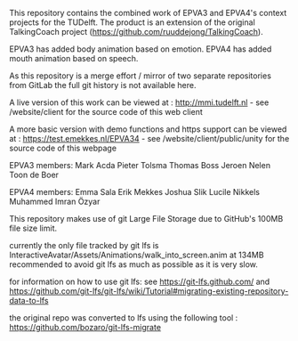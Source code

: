 This repository contains the combined work of EPVA3 and EPVA4's context projects for the TUDelft. 
The product is an extension of the original TalkingCoach project (https://github.com/ruuddejong/TalkingCoach).

EPVA3 has added body animation based on emotion.
EPVA4 has added mouth animation based on speech.

As this repository is a merge effort / mirror of two separate repositories from GitLab the full git history is not available here.

A live version of this work can be viewed at :
http://mmi.tudelft.nl - see /website/client for the source code of this web client

A more basic version with demo functions and https support can be viewed at :
https://test.emekkes.nl/EPVA34 - see /website/client/public/unity for the source code of this webpage

EPVA3 members:
Mark Acda
Pieter Tolsma
Thomas Boss
Jeroen Nelen
Toon de Boer

EPVA4 members:
Emma Sala
Erik Mekkes
Joshua Slik
Lucile Nikkels
Muhammed Imran Özyar

This repository makes use of git Large File Storage due to GitHub's 100MB file size limit.

currently the only file tracked by git lfs is InteractiveAvatar/Assets/Animations/walk_into_screen.anim at 134MB
recommended to avoid git lfs as much as possible as it is very slow.

for information on how to use git lfs:
see https://git-lfs.github.com/
and https://github.com/git-lfs/git-lfs/wiki/Tutorial#migrating-existing-repository-data-to-lfs

the original repo was converted to lfs using the following tool : https://github.com/bozaro/git-lfs-migrate
